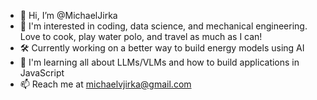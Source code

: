 - 👋 Hi, I’m @MichaelJirka
- 👀 I'm interested in coding, data science, and mechanical engineering. Love to cook, play water polo, and travel as much as I can!
- 🛠️ Currently working on a better way to build energy models using AI
- 🌱 I'm learning all about LLMs/VLMs and how to build applications in JavaScript
- 📫 Reach me at michaelvjirka@gmail.com

<!---
MichaelJirka/MichaelJirka is a ✨ special ✨ repository because its `README.md` (this file) appears on your GitHub profile.
You can click the Preview link to take a look at your changes.
--->
